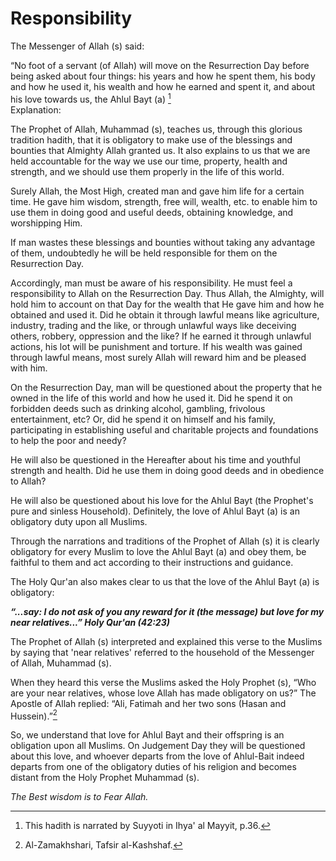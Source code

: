 Responsibility
==============

The Messenger of Allah (s) said:

“No foot of a servant (of Allah) will move on the Resurrection Day
before being asked about four things: his years and how he spent them,
his body and how he used it, his wealth and how he earned and spent it,
and about his love towards us, the Ahlul Bayt (a) [^1]  
 Explanation:

The Prophet of Allah, Muhammad (s), teaches us, through this glorious
tradition hadith, that it is obligatory to make use of the blessings and
bounties that Almighty Allah granted us. It also explains to us that we
are held accountable for the way we use our time, property, health and
strength, and we should use them properly in the life of this world.

Surely Allah, the Most High, created man and gave him life for a certain
time. He gave him wisdom, strength, free will, wealth, etc. to enable
him to use them in doing good and useful deeds, obtaining knowledge, and
worshipping Him.

If man wastes these blessings and bounties without taking any advantage
of them, undoubtedly he will be held responsible for them on the
Resurrection Day.

Accordingly, man must be aware of his responsibility. He must feel a
responsibility to Allah on the Resurrection Day. Thus Allah, the
Almighty, will hold him to account on that Day for the wealth that He
gave him and how he obtained and used it. Did he obtain it through
lawful means like agriculture, industry, trading and the like, or
through unlawful ways like deceiving others, robbery, oppression and the
like? If he earned it through unlawful actions, his lot will be
punishment and torture. If his wealth was gained through lawful means,
most surely Allah will reward him and be pleased with him.

On the Resurrection Day, man will be questioned about the property that
he owned in the life of this world and how he used it. Did he spend it
on forbidden deeds such as drinking alcohol, gambling, frivolous
entertainment, etc? Or, did he spend it on himself and his family,
participating in establishing useful and charitable projects and
foundations to help the poor and needy?

He will also be questioned in the Hereafter about his time and youthful
strength and health. Did he use them in doing good deeds and in
obedience to Allah?

He will also be questioned about his love for the Ahlul Bayt (the
Prophet's pure and sinless Household). Definitely, the love of Ahlul
Bayt (a) is an obligatory duty upon all Muslims.

Through the narrations and traditions of the Prophet of Allah (s) it is
clearly obligatory for every Muslim to love the Ahlul Bayt (a) and obey
them, be faithful to them and act according to their instructions and
guidance.

The Holy Qur'an also makes clear to us that the love of the Ahlul Bayt
(a) is obligatory:

***“...say: I do not ask of you any reward for it (the message) but love
for my near relatives...” Holy Qur'an (42:23)***

The Prophet of Allah (s) interpreted and explained this verse to the
Muslims by saying that 'near relatives' referred to the household of the
Messenger of Allah, Muhammad (s).

When they heard this verse the Muslims asked the Holy Prophet (s), “Who
are your near relatives, whose love Allah has made obligatory on us?”
The Apostle of Allah replied: “Ali, Fatimah and her two sons (Hasan and
Hussein).”[^2]

So, we understand that love for Ahlul Bayt and their offspring is an
obligation upon all Muslims. On Judgement Day they will be questioned
about this love, and whoever departs from the love of Ahlul-Bait indeed
departs from one of the obligatory duties of his religion and becomes
distant from the Holy Prophet Muhammad (s).

*The Best wisdom is to Fear Allah.*

[^1]: This hadith is narrated by Suyyoti in Ihya' al Mayyit, p.36.

[^2]: Al-Zamakhshari, Tafsir al-Kashshaf.


